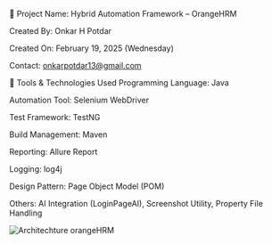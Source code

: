 📅 Project Name: Hybrid Automation Framework – OrangeHRM

Created By: Onkar H Potdar

Created On: February 19, 2025 (Wednesday)

Contact: onkarpotdar13@gmail.com

🧰 Tools & Technologies Used
Programming Language: Java

Automation Tool: Selenium WebDriver

Test Framework: TestNG

Build Management: Maven

Reporting: Allure Report

Logging: log4j

Design Pattern: Page Object Model (POM)

Others: AI Integration (LoginPageAI), Screenshot Utility, Property File Handling

![Architechture orangeHRM](https://github.com/user-attachments/assets/6782fe8f-0117-42e9-9dfc-1907e2946924)
